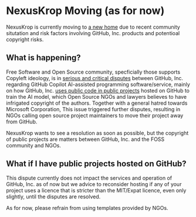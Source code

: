 # NexusKrop Moving (as for now)

NexusKrop is currently moving to [a new home](https://codeberg.org/NexusKrop) due to recent community situtation and risk factors involving GitHub, Inc. products and potentioal copyright risks.

## What is happening?

Free Software and Open Source community, specficially those supports Copyleft ideology, is in [serious and critical disputes](https://sfconservancy.org/GiveUpGitHub/) between
GitHub, Inc. regarding GitHub Copilot AI-assisted programming software/service, mainly on how GitHub, Inc. [uses public code in public projects](https://github.blog/2021-06-30-github-copilot-research-recitation/)
hosted on GitHub to train the AI model, which Open Source NGOs and lawyers believes to have infrigated copyright of the authors. Together with a general hatred towards Microsoft Corporation,
This issue triggered further disputes, resulting in NGOs calling open source project maintainers to move their project away from GitHub.

NexusKrop wants to see a resolution as soon as possible, but the copyright of public projects are matters between GitHub, Inc. and the FOSS community and NGOs.

## What if I have public projects hosted on GitHub?

This dispute currently does not impact the services and operation of GitHub, Inc. as of now but we advice to reconsider hosting if any of your project uses a licence
that is stricter than the MIT/Expat licence, even only slightly, until the disputes are resolved.

As for now, please refrain from using templates provided by NGOs.
